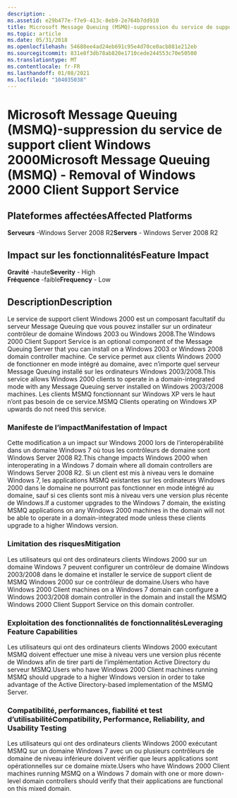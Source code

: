 ```yaml
---
description: .
ms.assetid: e29b477e-f7e9-413c-8eb9-2e764b7dd910
title: Microsoft Message Queuing (MSMQ)-suppression du service de support client Windows 2000
ms.topic: article
ms.date: 05/31/2018
ms.openlocfilehash: 54688ee4ad24eb691c95e4d70ce0acb881e212eb
ms.sourcegitcommit: 831e8f3db78ab820e1710cede244553c70e50500
ms.translationtype: MT
ms.contentlocale: fr-FR
ms.lasthandoff: 01/08/2021
ms.locfileid: "104035038"
---
```

# <a name="microsoft-message-queuing-msmq---removal-of-windows-2000-client-support-service"></a><span data-ttu-id="a13cc-103">Microsoft Message Queuing (MSMQ)-suppression du service de support client Windows 2000</span><span class="sxs-lookup"><span data-stu-id="a13cc-103">Microsoft Message Queuing (MSMQ) - Removal of Windows 2000 Client Support Service</span></span>

## <a name="affected-platforms"></a><span data-ttu-id="a13cc-104">Plateformes affectées</span><span class="sxs-lookup"><span data-stu-id="a13cc-104">Affected Platforms</span></span>

<span data-ttu-id="a13cc-105">**Serveurs** -Windows Server 2008 R2</span><span class="sxs-lookup"><span data-stu-id="a13cc-105">**Servers** - Windows Server 2008 R2</span></span>  



## <a name="feature-impact"></a><span data-ttu-id="a13cc-106">Impact sur les fonctionnalités</span><span class="sxs-lookup"><span data-stu-id="a13cc-106">Feature Impact</span></span>

 <span data-ttu-id="a13cc-107">**Gravité** -haute</span><span class="sxs-lookup"><span data-stu-id="a13cc-107">**Severity** - High</span></span>  
<span data-ttu-id="a13cc-108">**Fréquence** -faible</span><span class="sxs-lookup"><span data-stu-id="a13cc-108">**Frequency** - Low</span></span>  

## <a name="description"></a><span data-ttu-id="a13cc-109">Description</span><span class="sxs-lookup"><span data-stu-id="a13cc-109">Description</span></span>

<span data-ttu-id="a13cc-110">Le service de support client Windows 2000 est un composant facultatif du serveur Message Queuing que vous pouvez installer sur un ordinateur contrôleur de domaine Windows 2003 ou Windows 2008.</span><span class="sxs-lookup"><span data-stu-id="a13cc-110">The Windows 2000 Client Support Service is an optional component of the Message Queuing Server that you can install on a Windows 2003 or Windows 2008 domain controller machine.</span></span> <span data-ttu-id="a13cc-111">Ce service permet aux clients Windows 2000 de fonctionner en mode intégré au domaine, avec n’importe quel serveur Message Queuing installé sur les ordinateurs Windows 2003/2008.</span><span class="sxs-lookup"><span data-stu-id="a13cc-111">This service allows Windows 2000 clients to operate in a domain-integrated mode with any Message Queuing server installed on Windows 2003/2008 machines.</span></span> <span data-ttu-id="a13cc-112">Les clients MSMQ fonctionnant sur Windows XP vers le haut n’ont pas besoin de ce service.</span><span class="sxs-lookup"><span data-stu-id="a13cc-112">MSMQ Clients operating on Windows XP upwards do not need this service.</span></span>

### <a name="manifestation-of-impact"></a><span data-ttu-id="a13cc-113">Manifeste de l’impact</span><span class="sxs-lookup"><span data-stu-id="a13cc-113">Manifestation of Impact</span></span>

<span data-ttu-id="a13cc-114">Cette modification a un impact sur Windows 2000 lors de l’interopérabilité dans un domaine Windows 7 où tous les contrôleurs de domaine sont Windows Server 2008 R2.</span><span class="sxs-lookup"><span data-stu-id="a13cc-114">This change impacts Windows 2000 when interoperating in a Windows 7 domain where all domain controllers are Windows Server 2008 R2.</span></span> <span data-ttu-id="a13cc-115">Si un client est mis à niveau vers le domaine Windows 7, les applications MSMQ existantes sur les ordinateurs Windows 2000 dans le domaine ne pourront pas fonctionner en mode intégré au domaine, sauf si ces clients sont mis à niveau vers une version plus récente de Windows.</span><span class="sxs-lookup"><span data-stu-id="a13cc-115">If a customer upgrades to the Windows 7 domain, the existing MSMQ applications on any Windows 2000 machines in the domain will not be able to operate in a domain-integrated mode unless these clients upgrade to a higher Windows version.</span></span>

### <a name="mitigation"></a><span data-ttu-id="a13cc-116">Limitation des risques</span><span class="sxs-lookup"><span data-stu-id="a13cc-116">Mitigation</span></span>

<span data-ttu-id="a13cc-117">Les utilisateurs qui ont des ordinateurs clients Windows 2000 sur un domaine Windows 7 peuvent configurer un contrôleur de domaine Windows 2003/2008 dans le domaine et installer le service de support client de MSMQ Windows 2000 sur ce contrôleur de domaine.</span><span class="sxs-lookup"><span data-stu-id="a13cc-117">Users who have Windows 2000 Client machines on a Windows 7 domain can configure a Windows 2003/2008 domain controller in the domain and install the MSMQ Windows 2000 Client Support Service on this domain controller.</span></span>

### <a name="leveraging-feature-capabilities"></a><span data-ttu-id="a13cc-118">Exploitation des fonctionnalités de fonctionnalités</span><span class="sxs-lookup"><span data-stu-id="a13cc-118">Leveraging Feature Capabilities</span></span>

<span data-ttu-id="a13cc-119">Les utilisateurs qui ont des ordinateurs clients Windows 2000 exécutant MSMQ doivent effectuer une mise à niveau vers une version plus récente de Windows afin de tirer parti de l’implémentation Active Directory du serveur MSMQ.</span><span class="sxs-lookup"><span data-stu-id="a13cc-119">Users who have Windows 2000 Client machines running MSMQ should upgrade to a higher Windows version in order to take advantage of the Active Directory-based implementation of the MSMQ Server.</span></span>

### <a name="compatibility-performance-reliability-and-usability-testing"></a><span data-ttu-id="a13cc-120">Compatibilité, performances, fiabilité et test d’utilisabilité</span><span class="sxs-lookup"><span data-stu-id="a13cc-120">Compatibility, Performance, Reliability, and Usability Testing</span></span>

<span data-ttu-id="a13cc-121">Les utilisateurs qui ont des ordinateurs clients Windows 2000 exécutant MSMQ sur un domaine Windows 7 avec un ou plusieurs contrôleurs de domaine de niveau inférieure doivent vérifier que leurs applications sont opérationnelles sur ce domaine mixte.</span><span class="sxs-lookup"><span data-stu-id="a13cc-121">Users who have Windows 2000 Client machines running MSMQ on a Windows 7 domain with one or more down-level domain controllers should verify that their applications are functional on this mixed domain.</span></span>

 

 



